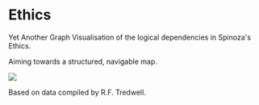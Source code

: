 # Ethics
Yet Another Graph Visualisation of the logical dependencies in Spinoza's Ethics.

Aiming towards a structured, navigable map.

<img src = "https://github.com/Autio/Ethics/sample.png"></img>


Based on data compiled by R.F. Tredwell.